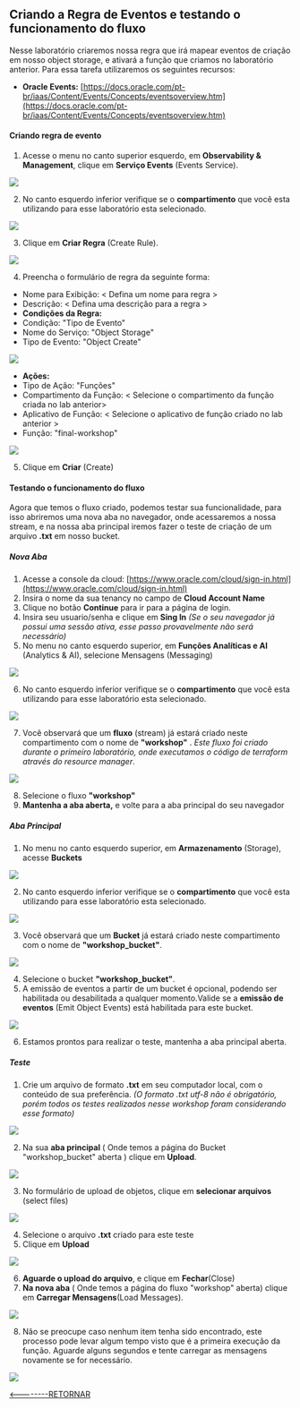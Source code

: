 ﻿## Criando a Regra de Eventos e testando o funcionamento do fluxo

Nesse laboratório criaremos nossa regra que irá mapear eventos de criação em nosso object storage, e ativará a função que criamos no laboratório anterior.
Para essa tarefa utilizaremos os seguintes recursos:
 
 - **Oracle Events:** [https://docs.oracle.com/pt-br/iaas/Content/Events/Concepts/eventsoverview.htm](https://docs.oracle.com/pt-br/iaas/Content/Events/Concepts/eventsoverview.htm)

#### Criando regra de evento
1. Acesse o menu no canto superior esquerdo, em **Observability & Management**, clique em **Serviço Events** (Events Service).

![](./IMG/001-LAB3.PNG)

2. No canto esquerdo inferior verifique se o **compartimento** que você esta utilizando para esse laboratório esta selecionado.

![](./IMG/002-LAB3.PNG)

3. Clique em **Criar Regra** (Create Rule).

![](./IMG/004-LAB3.PNG)

4. Preencha o formulário de regra da seguinte forma:
- Nome para Exibição: < Defina um nome para regra >
- Descrição: < Defina uma descrição para a regra >
- **Condições da Regra:**
- Condição: "Tipo de Evento"
- Nome do Serviço: "Object Storage"
- Tipo de Evento: "Object Create"

![](./IMG/005-LAB3.PNG)

- **Ações:**
- Tipo de Ação: "Funções"
- Compartimento da Função: < Selecione o compartimento da função criada no lab anterior>
- Aplicativo de Função: < Selecione o aplicativo de função criado no lab anterior >
- Função: "final-workshop"

![](./IMG/006-LAB3.PNG)

5. Clique em **Criar** (Create)

#### Testando o funcionamento do fluxo

Agora que temos o fluxo criado, podemos testar sua funcionalidade, para isso abriremos uma nova aba no navegador, onde acessaremos a nossa stream, e na nossa aba principal iremos fazer o teste de criação de um arquivo **.txt** em nosso bucket.

##### Nova Aba
1. Acesse a console da cloud: [https://www.oracle.com/cloud/sign-in.html](https://www.oracle.com/cloud/sign-in.html)
2. Insira o nome da sua tenancy no campo de **Cloud Account Name**
3. Clique no botão **Continue** para ir para a página de login.
4. Insira seu usuario/senha e clique em **Sing In** *(Se o seu navegador já possui uma sessão ativa, esse passo provavelmente não será necessário)*
5. No menu no canto esquerdo superior, em **Funções Analíticas e AI** (Analytics & AI), selecione Mensagens (Messaging)

![](./IMG/007-LAB3.PNG)

6. No canto esquerdo inferior verifique se o **compartimento** que você esta utilizando para esse laboratório esta selecionado.

![](./IMG/002-LAB3.PNG)

7. Você observará que um **fluxo** (stream) já estará criado neste compartimento com o nome de **"workshop"** . *Este fluxo foi criado durante o primeiro laboratório, onde executamos o código de terraform através do resource manager*.

![](./IMG/008-LAB3.PNG)

8. Selecione o fluxo **"workshop"**
9. **Mantenha a aba aberta,** e volte para a aba principal do seu navegador

 ##### Aba Principal
 1. No menu no canto esquerdo superior, em **Armazenamento** (Storage), acesse **Buckets**
 
![](./IMG/009-LAB3.PNG)

 2. No canto esquerdo inferior verifique se o **compartimento** que você esta utilizando para esse laboratório esta selecionado.
 
![](./IMG/002-LAB3.PNG)

 3. Você observará que um **Bucket** já estará criado neste compartimento com o nome de **"workshop_bucket"**.
 
![](./IMG/010-LAB3.PNG)

 4. Selecione o bucket **"workshop_bucket"**.
 5. A emissão de eventos a partir de um bucket é opcional, podendo ser habilitada ou desabilitada a qualquer momento.Valide se a **emissão de eventos** (Emit Object Events) está habilitada para este bucket.
 
![](./IMG/011-LAB3.PNG)

 6. Estamos prontos para realizar o teste, mantenha a aba principal aberta.

##### Teste

1. Crie um arquivo de formato **.txt** em seu computador local, com o conteúdo de sua preferência.  *(O formato .txt utf-8 não é obrigatório, porém todos os testes realizados nesse workshop foram considerando esse formato)*

![](./IMG/012-LAB3.PNG)

2. Na sua **aba principal** ( Onde temos a página do Bucket "workshop_bucket" aberta ) clique em **Upload**.

![](./IMG/013-LAB3.PNG)

3. No formulário de upload de objetos, clique em **selecionar arquivos** (select files)

![](./IMG/014-LAB3.PNG)

4. Selecione o arquivo **.txt** criado para este teste
5. Clique em **Upload**

![](./IMG/015-LAB3.PNG)

6. **Aguarde o upload do arquivo**, e clique em **Fechar**(Close)
7. **Na nova aba** ( Onde temos a página do fluxo "workshop" aberta) clique em **Carregar Mensagens**(Load Messages). 

![](./IMG/016-LAB3.PNG)

8. Não se preocupe caso nenhum item tenha sido encontrado, este processo pode levar algum tempo visto que é a primeira execução da função. Aguarde alguns segundos e tente  carregar as mensagens novamente se for necessário.

![](./IMG/017-LAB3.PNG)

[<--------RETORNAR](../LAB02/README.md)